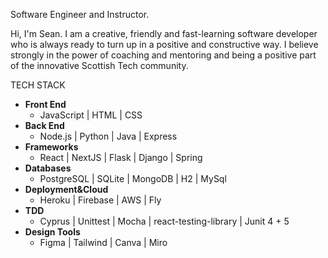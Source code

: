 Software Engineer and Instructor.

Hi, I'm Sean.  I am a creative, friendly and fast-learning software developer who is always ready to turn up in a positive and constructive way.  I believe strongly in the power of coaching and mentoring and being a positive part of the innovative Scottish Tech community. 


TECH STACK
- **Front End**
  - JavaScript | HTML | CSS	
- **Back End**
  - Node.js | Python | Java | Express
- **Frameworks**
  - React | NextJS | Flask | Django | Spring
- **Databases**
  - PostgreSQL | SQLite | MongoDB | H2 | MySql 		
- **Deployment&Cloud**
  - Heroku | Firebase | AWS | Fly
- **TDD**
  - Cyprus | Unittest | Mocha | react-testing-library | Junit 4 + 5
- **Design Tools**
  - Figma | Tailwind | Canva | Miro 


<!---
sjohns2020/sjohns2020 is a ✨ special ✨ repository because its `README.md` (this file) appears on your GitHub profile.
You can click the Preview link to take a look at your changes.
--->
